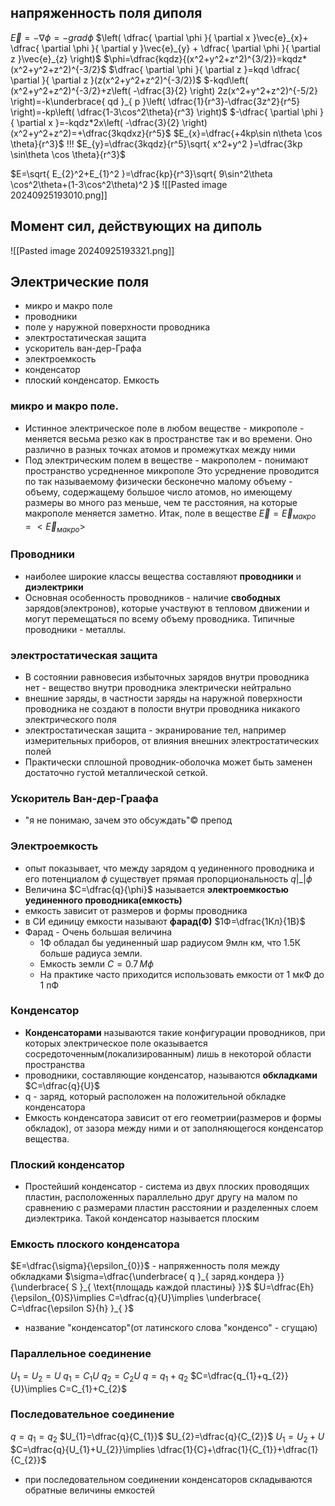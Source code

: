 ## напряженность поля диполя
$\vec{E}=-\nabla \phi=-grad\phi$
$\left( \dfrac{ \partial \phi }{ \partial x }\vec{e}_{x}+ \dfrac{ \partial \phi }{ \partial y }\vec{e}_{y} + \dfrac{ \partial \phi }{ \partial z }\vec{e}_{z} \right)$
$\phi=\dfrac{kqdz}{(x^2+y^2+z^2)^{3/2}}=kqdz*(x^2+y^2+z^2)^{-3/2}$
$\dfrac{ \partial \phi }{ \partial z }=kqd \dfrac{ \partial  }{ \partial z }(z(x^2+y^2+z^2)^{-3/2})$
$-kqd\left( (x^2+y^2+z^2)^{-3/2}+z\left( -\dfrac{3}{2} \right) 2z(x^2+y^2+z^2)^{-5/2} \right)=-k\underbrace{ qd }_{ p }\left( \dfrac{1}{r^3}-\dfrac{3z^2}{r^5} \right)=-kp\left( \dfrac{1-3\cos^2\theta}{r^3} \right)$
$-\dfrac{ \partial \phi }{ \partial x }=-kqdz*2x\left( -\dfrac{3}{2} \right)(x^2+y^2+z^2)=+\dfrac{3kqdxz}{r^5}$
$E_{x}=\dfrac{+4kp\sin n\theta \cos \theta}{r^3}$  !!!
$E_{y}=\dfrac{3kqdz}{r^5}\sqrt{ x^2+y^2 }=\dfrac{3kp \sin\theta \cos \theta}{r^3}$

$E=\sqrt{ E_{2}^2+E_{1}^2 }=\dfrac{kp}{r^3}\sqrt{ 9\sin^2\theta \cos^2\theta+(1-3\cos^2\theta)^2 }$
![[Pasted image 20240925193010.png]]
## Момент сил, действующих на диполь
![[Pasted image 20240925193321.png]]
## Электрические поля
- микро и макро поле
- проводники
- поле у наружной поверхности проводника
- электростатическая защита
- ускоритель ван-дер-Графа
- электроемкость
- конденсатор
- плоский конденсатор. Емкость
### микро и макро поле.

- Истинное электрическое поле в любом веществе - микрополе - меняется весьма резко как в пространстве так и во времени. Оно различно в разных точках атомов и промежутках между ними
- Под электрическим полем в веществе - макрополем - понимают пространство усредненное микрополе
  Это усреднение проводится по так называемому физически бесконечно малому объему - объему, содержащему большое число атомов, но имеющему размеры во много раз меньше, чем те расстояния, на которые макрополе меняется заметно. Итак, поле в веществе
  $\vec{E}=\vec{E}_{макро}=<\vec{E}_{макро}>$
### Проводники
- наиболее широкие классы вещества составляют **проводники** и **диэлектрики**
- Основная особенность проводников - наличие **свободных** зарядов(электронов), которые участвуют в тепловом движении и могут перемещаться по всему объему проводника. Типичные проводники - металлы.
### электростатическая защита
- В состоянии равновесия избыточных зарядов внутри проводника нет - вещество внутри проводника электрически нейтрально
- внешние заряды, в частности заряды на наружной поверхности проводника не создают в полости внутри проводника никакого электрического поля
- электростатическая защита - экранирование тел, например измерительных приборов, от влияния внешних электростатических полей
- Практически сплошной проводник-оболочка может быть заменен достаточно густой металлической сеткой.
### Ускоритель Ван-дер-Граафа
- "я не понимаю, зачем это обсуждать"© препод
### Электроемкость
- опыт показывает, что между зарядом q уединенного проводника и его потенциалом $\phi$ существует прямая пропорциональность $q|\_|\phi$ 
- Величина $C=\dfrac{q}{\phi}$ называется **электроемкостью уединенного проводника(емкость)**
- емкость зависит от размеров и формы проводника
- в СИ единицу емкости называют **фарад(Ф)** $1Ф=\dfrac{1Кл}{1В}$
- Фарад - Очень большая величина
  - 1Ф обладал бы уединенный шар радиусом 9млн км, что 1.5К больше радиуса земли.
  - Емкость земли $C=0.7 \, Мф$
  - На практике часто приходится использовать емкости от 1 мкФ до 1 пФ
### Конденсатор
- **Конденсаторами** называются такие конфигурации проводников, при которых электрическое поле оказывается сосредоточенным(локализированным) лишь в некоторой области пространства
- проводники, составляющие конденсатор, называются **обкладками** $C=\dfrac{q}{U}$
- q - заряд, который расположен на положительной обкладке конденсатора
- Емкость конденсатора зависит от его геометрии(размеров и формы обкладок), от зазора между ними и от заполняющегося конденсатор вещества.
### Плоский конденсатор
- Простейший конденсатор - система из двух плоских проводящих пластин, расположенных параллельно друг другу на малом по сравнению с размерами пластин расстоянии и разделенных слоем диэлектрика. Такой конденсатор называется плоским
### Емкость плоского конденсатора
$E=\dfrac{\sigma}{\epsilon_{0}}$ - напряженность поля между обкладками
$\sigma=\dfrac{\underbrace{ q }_{ заряд.кондера }}{\underbrace{ S }_{ \text{площадь каждой пластины} }}$
$U=\dfrac{Eh}{\epsilon_{0}S}\implies C=\dfrac{q}{U}\implies \underbrace{ C=\dfrac{\epsilon S}{h} }_{  }$

- название "конденсатор"(от латинского слова "конденсо" - сгущаю)

### Параллельное соединение
$U_{1}=U_{2}=U$
$q_{1}=C_{1}U$
$q_{2}=C_{2}U$
$q=q_{1}+q_{2}$
$C=\dfrac{q_{1}+q_{2}}{U}\implies C=C_{1}+C_{2}$
### Последовательное соединение
$q=q_{1}=q_{2}$
$U_{1}=\dfrac{q}{C_{1}}$
$U_{2}=\dfrac{q}{C_{2}}$
$U_{1}=U_{2}+U$
$C=\dfrac{q}{U_{1}+U_{2}}\implies \dfrac{1}{C}+\dfrac{1}{C_{1}}+\dfrac{1}{C_{2}}$

- при последовательном соединении конденсаторов складываются обратные величины емкостей


